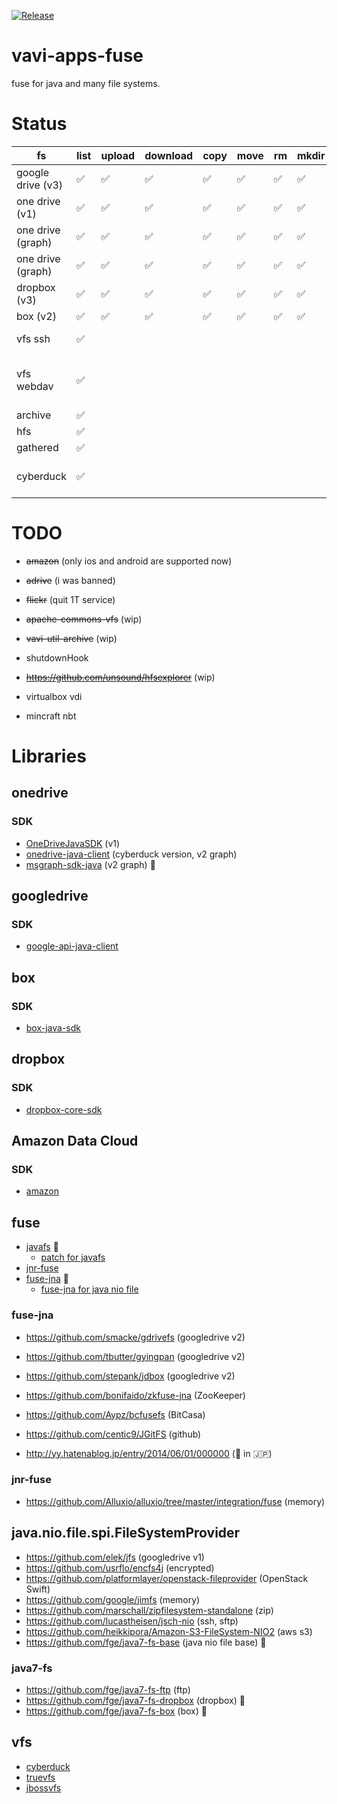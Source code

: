 [![Release](https://jitpack.io/v/umjammer/vavi-apps-fuse.svg)](https://jitpack.io/#umjammer/vavi-apps-fuse)

# vavi-apps-fuse

fuse for java and many file systems.

# Status

| fs                 | list | upload | download | copy | move | rm | mkdir | cache | watch | library |
|--------------------|------|--------|----------|------|------|----|-------|-------|-------|---------|
| google drive (v3)  | ✅    | ✅      | ✅        | ✅    | ✅    | ✅  | ✅     | ✅     |       | [google-api-services-drive](https://developers.google.com/api-client-library/java/) |
| one drive (v1)     | ✅    | ✅      | ✅        | ✅    | ✅    | ✅  | ✅     | ✅     |       | [OneDriveJavaSDK](https://github.com/umjammer/OneDriveJavaSDK) |
| one drive (graph)  | ✅    | ✅      | ✅        | ✅    | ✅    | ✅  | ✅     | ✅     |       | [msgraph-sdk-java](https://github.com/microsoftgraph/msgraph-sdk-java) |
| one drive (graph)  | ✅    | ✅      | ✅        | ✅    | ✅    | ✅  | ✅     | ✅     |       | [onedrive-java-client](https://github.com/iterate-ch/onedrive-java-client) |
| dropbox (v3)       | ✅    | ✅      | ✅        | ✅    | ✅    | ✅  | ✅     | ✅     |       | [java7-fs-dropbox](https://github.com/umjammer/java7-fs-dropbox) |
| box (v2)           | ✅    | ✅      | ✅        | ✅    | ✅    | ✅  | ✅     | ✅     |       | [java7-fs-box](https://github.com/umjammer/java7-fs-box) |
| vfs ssh            | ✅    |        |          |      |      |    |       |       |       | [commons-vfs2](), [jcifs](), [jsch]() |
| vfs webdav         | ✅    |        |          |      |      |    |       |       |       | [commons-vfs2-sandbox](), [jackrabbit-webdav 1.6.0]() |
| archive            | ✅    |        |          |      |      |    |       |       |       | [vavi-util-archive](https://github.com/umjammer/vavi-util-archive) |
| hfs                | ✅    |        |          |      |      |    |       |       |       | [hfsexplorer](https://github.com/umjammer/hfsexplorer) |
| gathered           | ✅    |        |          |      |      |    |       |       |       | |
| cyberduck          | ✅    |        |          |      |      |    |       |       |       | [vavi-nio-file-cyberduck](https://github.com/umjammer/vavi-nio-file-cyberduck), [cyberduck](https://github.com/iterate-ch/cyberduck) |


# TODO

 * ~~amazon~~ (only ios and android are supported now)
 * ~~adrive~~ (i was banned)
 * ~~flickr~~ (quit 1T service)

 * ~~apache-commons-vfs~~ (wip)
 * ~~vavi-util-archive~~ (wip)

 * shutdownHook

 * ~~https://github.com/unsound/hfsexplorer~~ (wip)

 * virtualbox vdi

 * mincraft nbt

# Libraries

## onedrive

### SDK

  * [OneDriveJavaSDK](https://github.com/tawalaya/OneDriveJavaSDK) (v1)
  * [onedrive-java-client](https://github.com/iterate-ch/onedrive-java-client) (cyberduck version, v2 graph)
  * [msgraph-sdk-java](https://github.com/microsoftgraph/msgraph-sdk-java) (v2 graph) 🎯

## googledrive

### SDK

  * [google-api-java-client](https://developers.google.com/api-client-library/java/)

## box

### SDK

  * [box-java-sdk](https://github.com/box/box-java-sdk)

## dropbox

### SDK

  * [dropbox-core-sdk](https://github.com/dropbox/dropbox-sdk-java)

## Amazon Data Cloud

### SDK

 * [amazon](https://github.com/yetisno/ACD-JAPI)

## fuse

 * [javafs](https://github.com/puniverse/javafs) 🎯
   * [patch for javafs](https://github.com/umjammer/javafs)
 * [jnr-fuse](https://github.com/SerCeMan/jnr-fuse)
 * [fuse-jna](https://github.com/EtiennePerot/fuse-jna) 🎯
   * [fuse-jna for java nio file](https://github.com/umjammer/javafs)


### fuse-jna

 * https://github.com/smacke/gdrivefs (googledrive v2)
 * https://github.com/tbutter/gyingpan (googledrive v2)
 * https://github.com/stepank/jdbox (googledrive v2)

 * https://github.com/bonifaido/zkfuse-jna (ZooKeeper)
 * https://github.com/Aypz/bcfusefs (BitCasa)
 * https://github.com/centic9/JGitFS (github)

 * http://yy.hatenablog.jp/entry/2014/06/01/000000 (📔 in 🇯🇵)

### jnr-fuse

 * https://github.com/Alluxio/alluxio/tree/master/integration/fuse (memory)

## java.nio.file.spi.FileSystemProvider

 * https://github.com/elek/jfs (googledrive v1)
 * https://github.com/usrflo/encfs4j (encrypted)
 * https://github.com/platformlayer/openstack-fileprovider (OpenStack Swift)
 * https://github.com/google/jimfs (memory)
 * https://github.com/marschall/zipfilesystem-standalone (zip)
 * https://github.com/lucastheisen/jsch-nio (ssh, sftp)
 * https://github.com/heikkipora/Amazon-S3-FileSystem-NIO2 (aws s3)
 * https://github.com/fge/java7-fs-base (java nio file base) 🎯

### java7-fs

 * https://github.com/fge/java7-fs-ftp (ftp)
 * https://github.com/fge/java7-fs-dropbox (dropbox) 🎯
 * https://github.com/fge/java7-fs-box (box) 🎯

## vfs

 * [cyberduck](https://github.com/iterate-ch/cyberduck)
 * [truevfs](http://truevfs.net/)
 * [jbossvfs](https://github.com/jbossas/jboss-vfs)
